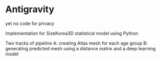 # Antigravity

yet no code for privacy 

Implementation for SizeKorea3D statistical model using Python 

Two tracks of pipeline 
A: creating Atlas mesh for each age group
B: generating predicted mesh using a distance matrix and a deep learning model
